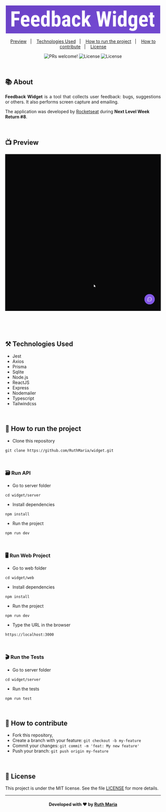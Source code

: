 <p align="center">
  <img  src=".github/logomarca.png" width="500px">
</p>

<p align="center">
  <a href="#execution">Preview</a>&nbsp;&nbsp;&nbsp;|&nbsp;&nbsp;&nbsp;  
  <a href="#technologies">Technologies Used</a>&nbsp;&nbsp;&nbsp;|&nbsp;&nbsp;&nbsp;
  <a href="#run">How to run the project</a>&nbsp;&nbsp;&nbsp;|&nbsp;&nbsp;&nbsp;
  <a href="#contribute">How to contribute</a>&nbsp;&nbsp;&nbsp;|&nbsp;&nbsp;&nbsp;
  <a href="#license">License</a>
</p>

<p align="center">
 <img src="https://img.shields.io/static/v1?label=PRs&message=welcome&color=7159c1&labelColor=000000" alt="PRs welcome!" />

  <img alt="License" src="https://img.shields.io/badge/Made%20by-Ruth%20Maria-blueviolet">

  <img alt="License" src="https://img.shields.io/static/v1?label=license&message=MIT&color=7159c1&labelColor=000000">
</p>

<br>

## :books: About

<p align="justify">
<strong>Feedback Widget</strong> is a tool that collects user feedback: bugs, suggestions or others. It also performs screen capture and emailing.

The application was developed by [Rocketseat](https://rocketseat.com.br/) during <strong>Next Level Week Return #8</strong>.

</p>

<a id="execution"></a><br>

## :tv: Preview

![video](.github/video.gif)

<br>

<a id="technologies"></a><br>

## ⚒️ Technologies Used

- Jest
- Axios
- Prisma
- Sqlite
- Node.js
- ReactJS
- Express
- Nodemailer
- Typescript
- Tailwindcss

<a id="run"></a><br>

## 🚀 How to run the project

- Clone this repository

```
git clone https://github.com/RuthMaria/widget.git
```

<br>

### 🗃️ Run API

- Go to server folder

```
cd widget/server
```

- Install dependencies

```
npm install
```

- Run the project

```
npm run dev
```

<br>

### 🖥️ Run Web Project

- Go to web folder

```
cd widget/web
```

- Install dependencies

```
npm install
```

- Run the project

```
npm run dev
```

- Type the URL in the browser

```
https://localhost:3000
```

<br>

### :clapper: Run the Tests

- Go to server folder

```
cd widget/server
```

- Run the tests

```
npm run test

```

<a id="contribute"></a><br>

## 🎯 How to contribute

- Fork this repository,
- Create a branch with your feature: `git checkout -b my-feature`
- Commit your changes: `git commit -m 'feat: My new feature'`
- Push your branch: `git push origin my-feature`

<a id="license"></a><br>

## :memo: License

This project is under the MIT license. See the file [LICENSE](LICENSE.md) for more details.

---

<h4 align="center">
    Developed with ❤️ by <a href="https://www.linkedin.com/in/ruth-maria-9b256071/" target="_blank">Ruth Maria</a>
</h4>
